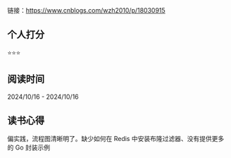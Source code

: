 链接：https://www.cnblogs.com/wzh2010/p/18030915

## 个人打分
⭐️⭐️⭐️

## 阅读时间
2024/10/16 - 2024/10/16

## 读书心得
偏实践，流程图清晰明了。缺少如何在 Redis 中安装布隆过滤器、没有提供更多的 Go 封装示例